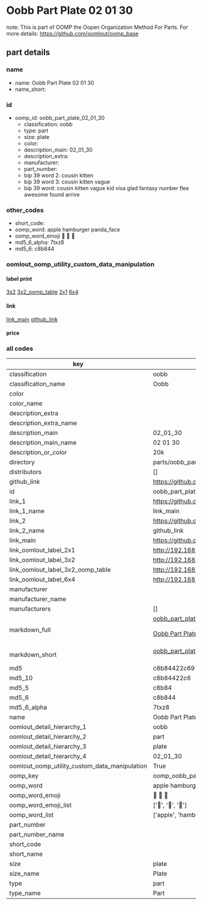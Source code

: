 # Oobb Part Plate 02 01 30  

note: This is part of OOMP the Oopen Organization Method For Parts. For more details: https://github.com/oomlout/oomp_base

##  part details





### name
* name: Oobb Part Plate 02 01 30
* name_short: 
### id
* oomp_id: oobb_part_plate_02_01_30
  * classification: oobb
  * type: part
  * size: plate
  * color: 
  * description_main: 02_01_30
  * description_extra: 
  * manufacturer: 
  * part_number: 
  * bip 39 word 2: cousin kitten
  * bip 39 word 3: cousin kitten vague
  * bip 39 word: cousin kitten vague kid visa glad fantasy number flee awesome found arrive

### other_codes
* short_code: 
* oomp_word: apple hamburger panda_face
* oomp_word_emoji :apple: :hamburger: :panda_face:
* md5_6_alpha: 7txz8
* md5_6: c8b844






### oomlout_oomp_utility_custom_data_manipulation
#### label print
[3x2](http://192.168.1.245:1112/?label=oomp%207txz8)
[3x2_oomp_table](http://192.168.1.107:1112/?label=oomp%207txz8)
[2x1](http://192.168.1.242:1112/?label=oomp%207txz8)
[6x4](http://192.168.1.55:1112/?label=oomp%207txz8)    

#### link

[link_main](https://github.com/oomlout/oomlout_oomp_current_version_messy/tree/main/parts/oobb_part_plate_02_01_30) [github_link](https://github.com/oomlout/oomlout_oomp_part_src/tree/main/parts/oobb_part_plate_02_01_30)                             

#### price







### all codes 
| key | value |  
| --- | --- |  
| classification | oobb |  
| classification_name | Oobb |  
| color |  |  
| color_name |  |  
| description_extra |  |  
| description_extra_name |  |  
| description_main | 02_01_30 |  
| description_main_name | 02 01 30 |  
| description_or_color | 20k |  
| directory | parts/oobb_part_plate_02_01_30 |  
| distributors | [] |  
| github_link | https://github.com/oomlout/oomlout_oomp_part_src/tree/main/parts/oobb_part_plate_02_01_30 |  
| id | oobb_part_plate_02_01_30 |  
| link_1 | https://github.com/oomlout/oomlout_oomp_current_version_messy/tree/main/parts/oobb_part_plate_02_01_30 |  
| link_1_name | link_main |  
| link_2 | https://github.com/oomlout/oomlout_oomp_part_src/tree/main/parts/oobb_part_plate_02_01_30 |  
| link_2_name | github_link |  
| link_main | https://github.com/oomlout/oomlout_oomp_current_version_messy/tree/main/parts/oobb_part_plate_02_01_30 |  
| link_oomlout_label_2x1 | http://192.168.1.242:1112/?label=oomp%207txz8 |  
| link_oomlout_label_3x2 | http://192.168.1.245:1112/?label=oomp%207txz8 |  
| link_oomlout_label_3x2_oomp_table | http://192.168.1.107:1112/?label=oomp%207txz8 |  
| link_oomlout_label_6x4 | http://192.168.1.55:1112/?label=oomp%207txz8 |  
| manufacturer |  |  
| manufacturer_name |  |  
| manufacturers | [] |  
| markdown_full | [oobb_part_plate_02_01_30](https://github.com/oomlout/oomlout_oomp_current_version_messy/tree/main/parts/oobb_part_plate_02_01_30)<br>[](https://github.com/oomlout/oomlout_oomp_current_version_messy/tree/main/parts/oobb_part_plate_02_01_30)<br>[Oobb Part Plate 02 01 30](https://github.com/oomlout/oomlout_oomp_current_version_messy/tree/main/parts/oobb_part_plate_02_01_30)<br><br> |  
| markdown_short | [oobb_part_plate_02_01_30](https://github.com/oomlout/oomlout_oomp_current_version_messy/tree/main/parts/oobb_part_plate_02_01_30)<br><br> |  
| md5 | c8b84422c6976a618a7a57a5e15ed18b |  
| md5_10 | c8b84422c6 |  
| md5_5 | c8b84 |  
| md5_6 | c8b844 |  
| md5_6_alpha | 7txz8 |  
| name | Oobb Part Plate 02 01 30 |  
| oomlout_detail_hierarchy_1 | oobb |  
| oomlout_detail_hierarchy_2 | part |  
| oomlout_detail_hierarchy_3 | plate |  
| oomlout_detail_hierarchy_4 | 02_01_30 |  
| oomlout_oomp_utility_custom_data_manipulation | True |  
| oomp_key | oomp_oobb_part_plate_02_01_30 |  
| oomp_word | apple hamburger panda_face |  
| oomp_word_emoji | :apple: :hamburger: :panda_face: |  
| oomp_word_emoji_list | [':apple:', ':hamburger:', ':panda_face:'] |  
| oomp_word_list | ['apple', 'hamburger', 'panda_face'] |  
| part_number |  |  
| part_number_name |  |  
| short_code |  |  
| short_name |  |  
| size | plate |  
| size_name | Plate |  
| type | part |  
| type_name | Part |  
